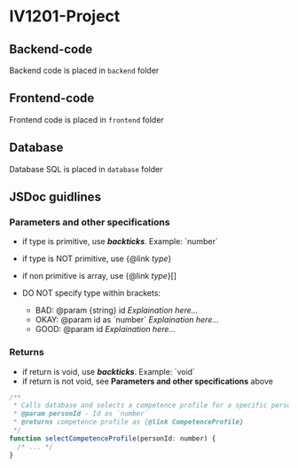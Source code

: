 # IV1201-Project

## Backend-code

Backend code is placed in `backend` folder

## Frontend-code

Frontend code is placed in `frontend` folder

## Database

Database SQL is placed in `database` folder
 


## JSDoc guidlines

### Parameters and other specifications

- if type is primitive, use ***backticks***. Example: \`number\`
- if type is NOT primitive, use {@link *type*}
- if non primitive is array, use {@link *type*}[]

- DO NOT specify type within brackets: 
    - BAD: @param {string} id *Explaination here...*
    - OKAY: @param  id as \`number\` *Explaination here...*
    - GOOD: @param  id *Explaination here...*

### Returns

- if return is void, use ***backticks***. Example: \`void\`
- if return is not void, see **Parameters and other specifications** above

```javascript
/**
 * Calls database and selects a competence profile for a specific person (Short description)
 * @param personId - Id as `number`
 * @returns competence profile as {@link CompetenceProfile}
 */
function selectCompetenceProfile(personId: number) {
  /* ... */
}
```
